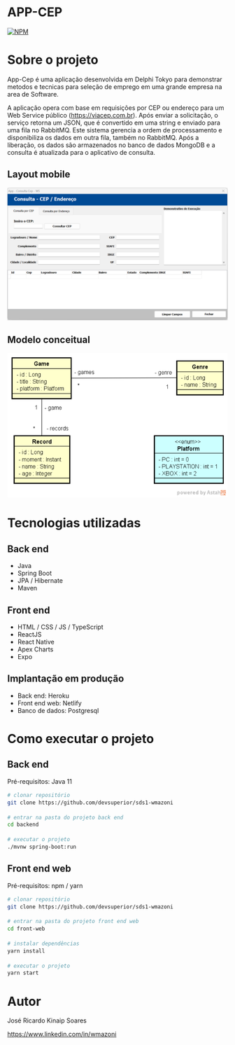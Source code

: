 # APP-CEP
[![NPM](https://img.shields.io/npm/l/react)](https://github.com/jricardo924/APP-CEP/blob/main/LICENSE) 

# Sobre o projeto

App-Cep é uma aplicação desenvolvida em Delphi Tokyo para demonstrar metodos e tecnicas para seleção de emprego em uma grande empresa na area de Software.

A aplicação opera com base em requisições por CEP ou endereço para um Web Service público (https://viacep.com.br). Após enviar a solicitação, o serviço retorna um JSON, que é convertido em uma string e enviado para uma fila no RabbitMQ. Este sistema gerencia a ordem de processamento e disponibiliza os dados em outra fila, também no RabbitMQ. Após a liberação, os dados são armazenados no banco de dados MongoDB e a consulta é atualizada para o aplicativo de consulta.

## Layout mobile
![Mobile 1](https://github.com/jricardo924/image/blob/main/Form_Principal.png) 

## Modelo conceitual
![Modelo Conceitual](https://github.com/acenelio/assets/raw/main/sds1/modelo-conceitual.png)

# Tecnologias utilizadas
## Back end
- Java
- Spring Boot
- JPA / Hibernate
- Maven
## Front end
- HTML / CSS / JS / TypeScript
- ReactJS
- React Native
- Apex Charts
- Expo
## Implantação em produção
- Back end: Heroku
- Front end web: Netlify
- Banco de dados: Postgresql

# Como executar o projeto

## Back end
Pré-requisitos: Java 11

```bash
# clonar repositório
git clone https://github.com/devsuperior/sds1-wmazoni

# entrar na pasta do projeto back end
cd backend

# executar o projeto
./mvnw spring-boot:run
```

## Front end web
Pré-requisitos: npm / yarn

```bash
# clonar repositório
git clone https://github.com/devsuperior/sds1-wmazoni

# entrar na pasta do projeto front end web
cd front-web

# instalar dependências
yarn install

# executar o projeto
yarn start
```

# Autor

José Ricardo Kinaip Soares

https://www.linkedin.com/in/wmazoni
